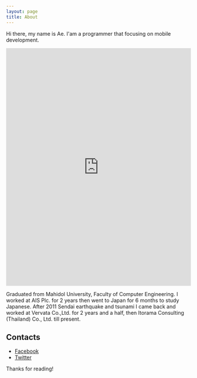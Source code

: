 ```yaml
---
layout: page
title: About
---
```


<p class="message">
	Hi there, my name is Ae. I'am a programmer that focusing on mobile development.
</p>

<iframe src='http://cdn.knightlab.com/libs/timeline/latest/embed/index.html?source=0AinpFF5PnLxddFZHZFVtSUVnSmQ2OHpsNl9ObHFfLXc&font=Georgia-Helvetica&maptype=toner&lang=en&start_at_end=true&height=650' width='100%' height='650' frameborder='0'></iframe>


Graduated from Mahidol University, Faculty of Computer Engineering. I worked at AIS Plc. for 2 years then went to Japan for 6 months to study Japanese. After 2011 Sendai earthquake and tsunami I came back and worked at Vervata Co.,Ltd. for 2 years and a half, then Itorama Consulting (Thailand) Co., Ltd. till present.
	
	
## Contacts

* [Facebook](http://facebook.com/pichayas)
* [Twitter](http://twitter.com/pichayas)

Thanks for reading!
